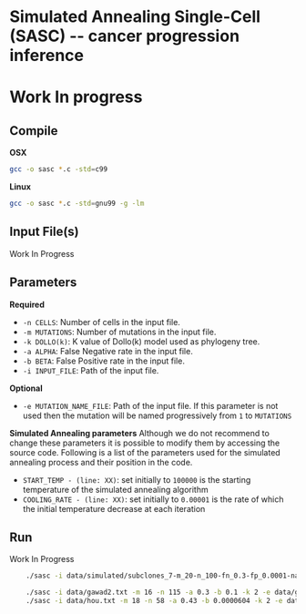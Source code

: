 Simulated Annealing Single-Cell (SASC) -- cancer progression inference
===================

Work In progress
================

Compile
--------

**OSX**
```bash
gcc -o sasc *.c -std=c99
```

**Linux**
```bash
gcc -o sasc *.c -std=gnu99 -g -lm
```

Input File(s)
-------------
Work In Progress

Parameters
----------

**Required**
- `-n CELLS`: Number of cells in the input file.
- `-m MUTATIONS`: Number of mutations in the input file.
- `-k DOLLO(k)`: K value of Dollo(k) model used as phylogeny tree.
- `-a ALPHA`: False Negative rate in the input file.
- `-b BETA`: False Positive rate in the input file.
- `-i INPUT_FILE`: Path of the input file.

**Optional**
- `-e MUTATION_NAME_FILE`: Path of the input file. If this parameter is not used then the mutation will be named progressively from `1` to `MUTATIONS`

**Simulated Annealing parameters**
Although we do not recommend to change these parameters it is possible to modify them by accessing the source code.
Following is a list of the parameters used for the simulated annealing process and their position in the code.

- `START_TEMP - (line: XX)`: set initially to `100000` is the starting temperature of the simulated annealing algorithm
- `COOLING_RATE - (line: XX)`: set initially to `0.00001` is the rate of which the initial temperature decrease at each iteration


Run
--------
Work In Progress

```bash
    ./sasc -i data/simulated/subclones_7-m_20-n_100-fn_0.3-fp_0.0001-na_0.15/sim2_scs.txt -m 20 -n 100 -a 0.3 -b 0.001 -k 2

    ./sasc -i data/gawad2.txt -m 16 -n 115 -a 0.3 -b 0.1 -k 2 -e data/gawad2_mut.txt
    ./sasc -i data/hou.txt -m 18 -n 58 -a 0.43 -b 0.0000604 -k 2 -e data/hou_mut.txt
```